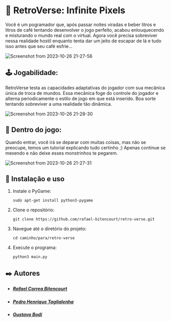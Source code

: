 # 👾 RetroVerse: Infinite Pixels
Você é um pogramador que, após passar noites viradas e beber litros e litros de café tentando desenvolver o jogo perfeito, acabou enlouquecendo e misturando o mundo real com o virtual. Agora você precisa sobreviver nessa realidade hostil enquanto tenta dar um jeito de escapar de lá e tudo isso antes que seu café esfrie...


![Screenshot from 2023-10-26 21-27-56](https://github.com/BitenRuivo/RetroVerse/assets/124313519/d5cd9a90-a6b9-405a-9324-d5c1b431fafb)


## 🕹️ Jogabilidade:
RetroVerse testa as capacidades adaptativas do jogador com sua mecânica única de troca de mundos. Essa mecânica foge do controle do jogador e alterna periodicamente o estilo de jogo em que está inserido. Boa sorte tentando sobreviver a uma realidade tão dinâmica.


![Screenshot from 2023-10-26 21-28-30](https://github.com/BitenRuivo/RetroVerse/assets/124313519/f2286399-a6f1-4645-a975-12b0eb40a502)


## 🚀 Dentro do jogo:
Quando entrar, você irá se deparar com muitas coisas, mas não se preocupe, temos um tutorial explicando tudo certinho ;) Apenas continue se mexendo e não deixe esses monstrinhos te pegarem.


![Screenshot from 2023-10-26 21-27-31](https://github.com/BitenRuivo/RetroVerse/assets/124313519/8570bc1b-a367-4f16-b971-0e7af78c8f92)


## 🔧 Instalação e uso
1. Instale o PyGame:
   ```
   sudo apt-get install python3-pygame
    ```
2. Clone o repositório:
   ```
   git clone https://github.com/rafael-bitencourt/retro-verse.git
    ```
3. Navegue até o diretório do projeto:
   ```
   cd caminho/para/retro-verse
    ```

4. Execute o programa:
   ```
   python3 main.py
   ```

## ✒️ Autores
* ##### [Rafael Correa Bitencourt](https://github.com/rafael-bitencourt)
* ##### [Pedro Henrique Taglialenha](https://github.com/Soul-Legend)
* ##### [Gustavo Bodi](https://github.com/GustavoBodi)
